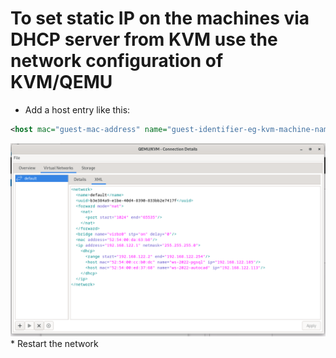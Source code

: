 # To set static IP on the machines via DHCP server from KVM use the network configuration of KVM/QEMU
* Add a host entry like this:
```xml
<host mac="guest-mac-address" name="guest-identifier-eg-kvm-machine-name" ip="desired-ip-addres-in-range-above" />
```
<img src="./kvm-dhcp.png" />
* Restart the network